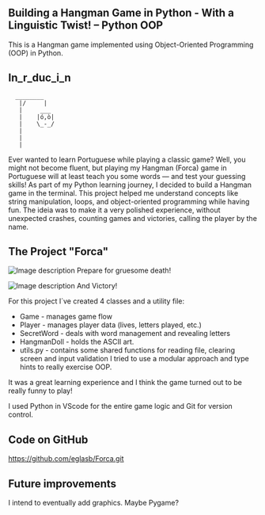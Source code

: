 ## Building a Hangman Game in Python - With a Linguistic Twist! – Python OOP

This is a Hangman game implemented using Object-Oriented Programming (OOP) in Python.

## In_r_duc_i_n ##
      ________
       |/     |
       |     ___
       |    |ó,ò|
       |    \_-_/
       |      
       |
       |

Ever wanted to learn Portuguese while playing a classic game? Well, you might not become fluent, but playing my Hangman (Forca) game in Portuguese will at least teach you some words — and test your guessing skills! As part of my Python learning journey, I decided to build a Hangman game in the terminal. This project helped me understand concepts like string manipulation, loops, and object-oriented programming while having fun. The ideia was to make it a very polished experience, without unexpected crashes, counting games and victories, calling the player by the name.
## The Project "Forca"

![Image description](https://dev-to-uploads.s3.amazonaws.com/uploads/articles/1fl1vsta8vin157inbjt.jpg)
Prepare for gruesome death!


![Image description](https://dev-to-uploads.s3.amazonaws.com/uploads/articles/xd5jc1xrybgoh6tortx4.jpg)
And Victory!

For this project I´ve created 4 classes and a utility file:
* Game - manages game flow
* Player - manages player data (lives, letters played, etc.)
* SecretWord - deals with word management and revealing letters
* HangmanDoll - holds the ASCII art.
* utils.py - contains some shared functions for reading file, clearing screen and input validation
I tried to use a modular approach and type hints to really exercise OOP.

It was a great learning experience and I think the game turned out to be really funny to play!

I used Python in VScode for the entire game logic and Git for version control.

## Code on GitHub
https://github.com/eglasb/Forca.git

## Future improvements
I intend to eventually add graphics. Maybe Pygame?
